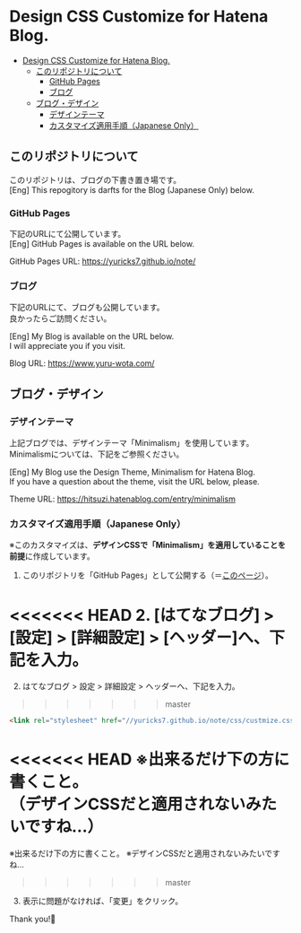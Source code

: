 # Design CSS Customize for Hatena Blog.

- [Design CSS Customize for Hatena Blog.](#Design-CSS-Customize-for-Hatena-Blog)
  - [このリポジトリについて](#%E3%81%93%E3%81%AE%E3%83%AA%E3%83%9D%E3%82%B8%E3%83%88%E3%83%AA%E3%81%AB%E3%81%A4%E3%81%84%E3%81%A6)
    - [GitHub Pages](#GitHub-Pages)
    - [ブログ](#%E3%83%96%E3%83%AD%E3%82%B0)
  - [ブログ・デザイン](#%E3%83%96%E3%83%AD%E3%82%B0%E3%83%BB%E3%83%87%E3%82%B6%E3%82%A4%E3%83%B3)
    - [デザインテーマ](#%E3%83%87%E3%82%B6%E3%82%A4%E3%83%B3%E3%83%86%E3%83%BC%E3%83%9E)
    - [カスタマイズ適用手順（Japanese Only）](#%E3%82%AB%E3%82%B9%E3%82%BF%E3%83%9E%E3%82%A4%E3%82%BA%E9%81%A9%E7%94%A8%E6%89%8B%E9%A0%86Japanese-Only)

## このリポジトリについて

このリポジトリは、ブログの下書き置き場です。<br>
[Eng] This repogitory is darfts for the Blog (Japanese Only) below.

### GitHub Pages

下記のURLにて公開しています。<br>
[Eng] GitHub Pages is available on the URL below.

GitHub Pages URL: https://yuricks7.github.io/note/

### ブログ

下記のURLにて、ブログも公開しています。<br>
良かったらご訪問ください。

[Eng] My Blog is available on the URL below.<br>
I will appreciate you if you visit.

Blog URL: https://www.yuru-wota.com/

## ブログ・デザイン

### デザインテーマ

上記ブログでは、デザインテーマ「Minimalism」を使用しています。<br>
Minimalismについては、下記をご参照ください。

[Eng] My Blog use the Design Theme, Minimalism for Hatena Blog.<br>
If you have a question about the theme, visit the URL below, please.

Theme URL: https://hitsuzi.hatenablog.com/entry/minimalism

### カスタマイズ適用手順（Japanese Only）

※このカスタマイズは、**デザインCSSで「Minimalism」を適用していることを前提**に作成しています。

1. このリポジトリを「GitHub Pages」として公開する（＝[このページ](#GitHub-Pages)）。

<<<<<<< HEAD
2. [はてなブログ] > [設定] > [詳細設定] > [ヘッダー]へ、下記を入力。
=======
2. はてなブログ > 設定 > 詳細設定 > ヘッダーへ、下記を入力。
>>>>>>> master

```html
<link rel="stylesheet" href="//yuricks7.github.io/note/css/custmize.css">
```
<<<<<<< HEAD
※出来るだけ下の方に書くこと。<br>
（デザインCSSだと適用されないみたいですね…）
=======
※出来るだけ下の方に書くこと。
※デザインCSSだと適用されないみたいですね…
>>>>>>> master

3.  表示に問題がなければ、「変更」をクリック。

Thank you!👋
